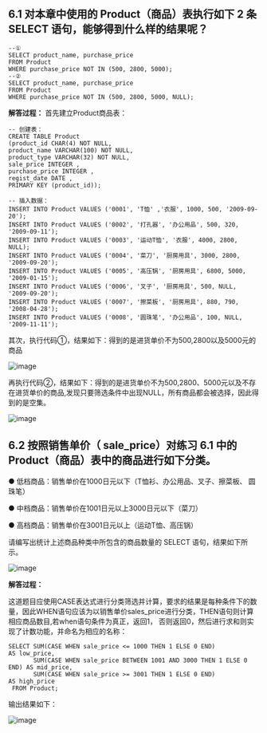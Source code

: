 ## 6.1 对本章中使用的 Product（商品）表执行如下 2 条 SELECT 语句，能够得到什么样的结果呢？

```
--①
SELECT product_name, purchase_price
FROM Product
WHERE purchase_price NOT IN (500, 2800, 5000);
--②
SELECT product_name, purchase_price
FROM Product
WHERE purchase_price NOT IN (500, 2800, 5000, NULL);
```

**解答过程：**
首先建立Product商品表：

```
-- 创建表：
CREATE TABLE Product
(product_id CHAR(4) NOT NULL,
product_name VARCHAR(100) NOT NULL,
product_type VARCHAR(32) NOT NULL,
sale_price INTEGER ,
purchase_price INTEGER ,
regist_date DATE ,
PRIMARY KEY (product_id));

-- 插入数据：
INSERT INTO Product VALUES ('0001', 'T恤' ,'衣服', 1000, 500, '2009-09-20');
INSERT INTO Product VALUES ('0002', '打孔器', '办公用品', 500, 320, '2009-09-11');
INSERT INTO Product VALUES ('0003', '运动T恤', '衣服', 4000, 2800, NULL);
INSERT INTO Product VALUES ('0004', '菜刀', '厨房用具', 3000, 2800, '2009-09-20');
INSERT INTO Product VALUES ('0005', '高压锅', '厨房用具', 6800, 5000, '2009-01-15');
INSERT INTO Product VALUES ('0006', '叉子', '厨房用具', 500, NULL, '2009-09-20');
INSERT INTO Product VALUES ('0007', '擦菜板', '厨房用具', 880, 790, '2008-04-28');
INSERT INTO Product VALUES ('0008', '圆珠笔', '办公用品', 100, NULL, '2009-11-11');
```

其次，执行代码①，结果如下：得到的是进货单价不为500,2800以及5000元的商品

![image](https://user-images.githubusercontent.com/59467331/118779783-f8f3f780-b8bd-11eb-865d-5451b5dad978.png)

再执行代码②，结果如下：得到的是进货单价不为500,2800、5000元以及不存在进货单价的商品,发现只要筛选条件中出现NULL，所有商品都会被选择，因此得到的是空集。

![image](https://user-images.githubusercontent.com/59467331/118779880-13c66c00-b8be-11eb-9cb0-064ba2556aed.png)


## 6.2 按照销售单价（ sale_price）对练习 6.1 中的 Product（商品）表中的商品进行如下分类。


● 低档商品：销售单价在1000日元以下（T恤衫、办公用品、叉子、擦菜板、 圆珠笔）

● 中档商品：销售单价在1001日元以上3000日元以下（菜刀）

● 高档商品：销售单价在3001日元以上（运动T恤、高压锅）


请编写出统计上述商品种类中所包含的商品数量的 SELECT 语句，结果如下所示。

![image](https://user-images.githubusercontent.com/59467331/118781260-75d3a100-b8bf-11eb-8a5a-2fcc4e7e2716.png)


**解答过程：**

这道题目应使用CASE表达式进行分类筛选并计算，要求的结果是每种条件下的数量，因此WHEN语句应该为以销售单价sales_price进行分类，THEN语句则计算相应商品数目,若when语句条件为真正，返回1，
否则返回0，然后进行求和则实现了计数功能，并命名为相应的名称：

```
SELECT SUM(CASE WHEN sale_price <= 1000 THEN 1 ELSE 0 END)               AS low_price,
       SUM(CASE WHEN sale_price BETWEEN 1001 AND 3000 THEN 1 ELSE 0 END) AS mid_price,
       SUM(CASE WHEN sale_price >= 3001 THEN 1 ELSE 0 END)               AS high_price
 FROM Product;
```

输出结果如下：

![image](https://user-images.githubusercontent.com/59467331/118782015-407b8300-b8c0-11eb-9c55-c0d684cb532c.png)
